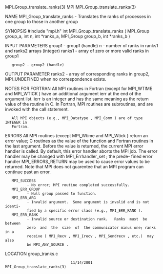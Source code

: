 MPI_Group_translate_ranks(3)          MPI         MPI_Group_translate_ranks(3)



NAME
       MPI_Group_translate_ranks  -   Translates the ranks of processes in one
       group to  those in another group

SYNOPSIS
       #include "mpi.h"
       int MPI_Group_translate_ranks ( MPI_Group group_a, int n, int *ranks_a,
                                    MPI_Group group_b, int *ranks_b )

INPUT PARAMETERS
       group1 - group1 (handle)
       n      - number of ranks in ranks1 and ranks2 arrays (integer)
       ranks1 - array of zero or more valid ranks in group1

       group2 - group2 (handle)


OUTPUT PARAMETER
       ranks2 - array of corresponding ranks in group2, MPI_UNDEFINED when  no
              correspondence exists.


NOTES FOR FORTRAN
       All  MPI routines in Fortran (except for MPI_WTIME and MPI_WTICK ) have
       an additional argument ierr at the end of the argument list.   ierr  is
       an  integer and has the same meaning as the return value of the routine
       in C.  In Fortran, MPI routines are subroutines, and are  invoked  with
       the call statement.

       All MPI objects (e.g., MPI_Datatype , MPI_Comm ) are of type INTEGER in
       Fortran.


ERRORS
       All MPI routines (except MPI_Wtime and  MPI_Wtick  )  return  an  error
       value;  C routines as the value of the function and Fortran routines in
       the last argument.  Before the value is returned, the current MPI error
       handler  is called.  By default, this error handler aborts the MPI job.
       The error handler may be changed with MPI_Errhandler_set ;  the  prede-
       fined error handler MPI_ERRORS_RETURN may be used to cause error values
       to be returned.  Note that MPI does not guarentee that an  MPI  program
       can continue past an error.

       MPI_SUCCESS
              - No error; MPI routine completed successfully.
       MPI_ERR_GROUP
              - Null group passed to function.
       MPI_ERR_ARG
              - Invalid argument.  Some argument is invalid and is not identi-
              fied by a specific error class (e.g., MPI_ERR_RANK ).
       MPI_ERR_RANK
              - Invalid source or destination rank.   Ranks  must  be  between
              zero  and  the  size  of  the communicator minus one; ranks in a
              receive ( MPI_Recv , MPI_Irecv , MPI_Sendrecv , etc.)  may  also
              be MPI_ANY_SOURCE .



LOCATION
       group_tranks.c



                                  11/14/2001      MPI_Group_translate_ranks(3)
